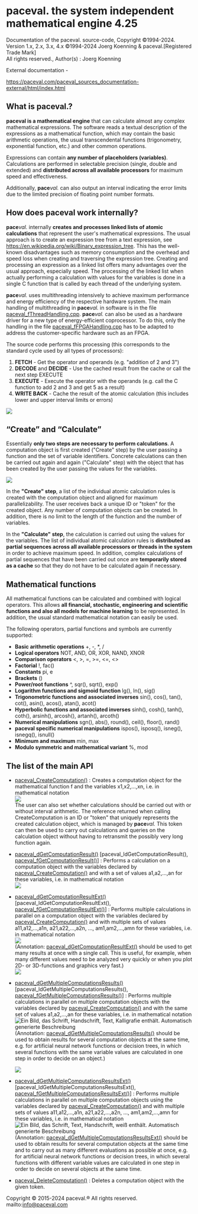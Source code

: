 # paceval. the system independent mathematical engine 4.25

Documentation of the paceval. source-code, Copyright ©1994-2024. Version 1.x, 2.x, 3.x, 4.x ©1994-2024 Joerg Koenning & paceval.[Registered Trade Mark]  
All rights reserved., Author(s) : Joerg Koenning

External documentation -

<https://paceval.com/paceval_sources_documentation-external/html/index.html>

## What is paceval.?

**paceval is a mathematical engine** that can calculate almost any complex mathematical expressions. The software reads a textual description of the expressions as a mathematical function, which may contain the basic arithmetic operations, the usual transcendental functions (trigonometry, exponential function, etc.) and other common operations.

Expressions can contain **any number of placeholders (variables)**. Calculations are performed in selectable precision (single, double and extended) and **distributed across all available processors** for maximum speed and effectiveness.

Additionally, **pace***val.* can also output an interval indicating the error limits due to the limited precision of floating point number formats.

## How does paceval work internally?

**pace***val.* internally **creates and processes linked lists of atomic calculations** that represent the user's mathematical expressions. The usual approach is to create an expression tree from a text expression, see <https://en.wikipedia.org/wiki/Binary_expression_tree>. This has the well-known disadvantages such as memory consumption and the overhead and speed loss when creating and traversing the expression tree. Creating and processing an expression as a linked list offers many advantages over the usual approach, especially speed. The processing of the linked list when actually performing a calculation with values for the variables is done in a single C function that is called by each thread of the underlying system.

**pace***val.* uses multithreading intensively to achieve maximum performance and energy efficiency of the respective hardware system. The main handling of multithreading in **pace***val.* in software is in the file [paceval_fThreadHandling.cpp](https://paceval.com/paceval_sources_documentation-external/html/paceval__f_thread_handling_8cpp.html). **pace***val.* can also be used as a hardware driver for a new type of energy-efficient coprocessor. To do this, only the handling in the file [paceval_fFPGAHandling.cpp](https://paceval.com/paceval_sources_documentation-external/html/paceval__f_f_p_g_a_handling_8cpp.html) has to be adapted to address the customer-specific hardware such as an FPGA.

The source code performs this processing (this corresponds to the standard cycle used by all types of processors):

1.  **FETCH** - Get the operator and operands (e.g. "addition of 2 and 3")
2.  **DECODE** and **DECIDE** - Use the cached result from the cache or call the next step EXECUTE
3.  **EXECUTE** - Execute the operator with the operands (e.g. call the C function to add 2 and 3 and get 5 as a result)
4.  **WRITE BACK** - Cache the result of the atomic calculation (this includes lower and upper interval limits or errors)

![](media/82e7fc95f7fdcb49cfd695a9f32f860b.png)

## “Create” and “Calculate”

Essentially **only two steps are necessary to perform calculations**. A computation object is first created ("Create" step) by the user passing a function and the set of variable identifiers. Concrete calculations can then be carried out again and again ("Calculate" step) with the object that has been created by the user passing the values for the variables.

![](media/d62631566ae77c40ec0764e5a0983a4e.png)

In the **"Create" step**, a list of the individual atomic calculation rules is created with the computation object and aligned for maximum parallelizability. The user receives back a unique ID or "token" for the created object. Any number of computation objects can be created. In addition, there is no limit to the length of the function and the number of variables.

In the **"Calculate" step**, the calculation is carried out using the values for the variables. The list of individual atomic calculation rules is **distributed as partial sequences across all available processors or threads in the system** in order to achieve maximum speed. In addition, complex calculations of partial sequences that have been carried out once are **temporarily stored as a cache** so that they do not have to be calculated again if necessary.

## Mathematical functions

All mathematical functions can be calculated and combined with logical operators. This allows **all financial, stochastic, engineering and scientific functions and also all models for machine learning** to be represented. In addition, the usual standard mathematical notation can easily be used.

The following operators, partial functions and symbols are currently supported:

-   **Basic arithmetic operations** +, -, \*, /
-   **Logical operators** NOT, AND, OR, XOR, NAND, XNOR
-   **Comparison operators** \<, \>, =, \>=, \<=, \<\>
-   **Factorial** !, fac()
-   **Constants** pi, e
-   **Brackets** ()
-   **Power/root functions** \^, sqr(), sqrt(), exp()
-   **Logarithm functions and sigmoid function** lg(), ln(), sig()
-   **Trigonometric functions and associated inverses** sin(), cos(), tan(), cot(), asin(), acos(), atan(), acot()
-   **Hyperbolic functions and associated inverses** sinh(), cosh(), tanh(), coth(), arsinh(), arcosh(), artanh(), arcoth()
-   **Numerical manipulations** sgn(), abs(), round(), ceil(), floor(), rand()
-   **paceval specific numerical manipulations** ispos(), isposq(), isneg(), isnegq(), isnull()
-   **Minimum and maximum** min, max
-   **Modulo symmetric and mathematical variant** %, mod

## The list of the main API

-   [paceval_CreateComputation()](https://paceval.com/paceval_sources_documentation-external/html/paceval__main_8cpp.html#ae04cf0ab1cdbd57df334d660578bfdc3) : Creates a computation object for the mathematical function f and the variables x1,x2,...,xn, i.e. in mathematical notation  
    ![](media/c70e08e810984475827c1afd72e9ad7f.png)  
    The user can also set whether calculations should be carried out with or without interval arithmetic. The reference returned when calling CreateComputation is an ID or "token" that uniquely represents the created calculation object, which is managed by **pace***val.* This token can then be used to carry out calculations and queries on the calculation object without having to retransmit the possibly very long function again.
-   [paceval_dGetComputationResult()](https://paceval.com/paceval_sources_documentation-external/html/paceval__main_8cpp.html#acbc57bb0edcafb8811d082617b6b1531) [paceval_ldGetComputationResult(), [paceval_fGetComputationResult()](https://paceval.com/paceval_sources_documentation-external/html/paceval__main_8cpp.html#a608786d2771854226f6326ebd9c9c0ab)] : Performs a calculation on a computation object with the variables declared by [paceval_CreateComputation()](https://paceval.com/paceval_sources_documentation-external/html/paceval__main_8cpp.html#ae04cf0ab1cdbd57df334d660578bfdc3) and with a set of values a1,a2,...,an for these variables, i.e. in mathematical notation  
    ![](media/3d74dbe750166623d3a0de306efd0af3.png)
-   [paceval_dGetComputationResultExt()](https://paceval.com/paceval_sources_documentation-external/html/paceval__main_8cpp.html#a355e632ee48694f62cf038b77b6ca6ac) [paceval_ldGetComputationResultExt(), [paceval_fGetComputationResultExt()](https://paceval.com/paceval_sources_documentation-external/html/paceval__main_8cpp.html#ac0f2e206cb7c87cffa8bb334ee2832d1)] : Performs multiple calculations in parallel on a computation object with the variables declared by [paceval_CreateComputation()](https://paceval.com/paceval_sources_documentation-external/html/paceval__main_8cpp.html#ae04cf0ab1cdbd57df334d660578bfdc3) and with multiple sets of values a11,a12,...,a1n, a21,a22,...,a2n, ..., am1,am2,...,amn for these variables, i.e. in mathematical notation  
    ![](media/5477f65c835763fc2fb69266095cdad0.png)  
    (Annotation: [paceval_dGetComputationResultExt()](https://paceval.com/paceval_sources_documentation-external/html/paceval__main_8cpp.html#a355e632ee48694f62cf038b77b6ca6ac) should be used to get many results at once with a single call. This is useful, for example, when many different values need to be analyzed very quickly or when you plot 2D- or 3D-functions and graphics very fast.)  
    ![](media/84d486f231c3b41d1f1d7897b74f0a1b.png)
-   [paceval_dGetMultipleComputationsResults()](https://paceval.com/paceval_sources_documentation-external/html/paceval__main_8cpp.html#a7ee63b91471db048e4e8c7c9940a0b14) [paceval_ldGetMultipleComputationsResults(), [paceval_fGetMultipleComputationsResults()](https://paceval.com/paceval_sources_documentation-external/html/paceval__main_8cpp.html#ad33a118f90a1313031e7724839c6c025)] : Performs multiple calculations in parallel on multiple computation objects with the variables declared by [paceval_CreateComputation()](https://paceval.com/paceval_sources_documentation-external/html/paceval__main_8cpp.html#ae04cf0ab1cdbd57df334d660578bfdc3) and with the same set of values a1,a2,...,an for these variables, i.e. in mathematical notation  
    ![Ein Bild, das Schrift, Handschrift, Text, Kalligrafie enthält. Automatisch generierte Beschreibung](media/cfc11bc906e263d706973c4bc5bd74c6.png)  
    (Annotation: [paceval_dGetMultipleComputationsResults()](https://paceval.com/paceval_sources_documentation-external/html/paceval__main_8cpp.html#a7ee63b91471db048e4e8c7c9940a0b14) should be used to obtain results for several computation objects at the same time, e.g. for artificial neural network functions or decision trees, in which several functions with the same variable values are calculated in one step in order to decide on an object.)

    ![](media/8a02c70a7f18905d35a61cef9ef427e9.png)

-   [paceval_dGetMultipleComputationsResultsExt()](https://paceval.com/paceval_sources_documentation-external/html/paceval__main_8cpp.html#a5cc7887ed6b733722bd93a7669cf7a34) [paceval_ldGetMultipleComputationsResultsExt(), [paceval_fGetMultipleComputationsResultsExt()](https://paceval.com/paceval_sources_documentation-external/html/paceval__main_8cpp.html#ad459ea225b88689869085d7995c8b0d8)] : Performs multiple calculations in parallel on multiple computation objects using the variables declared by [paceval_CreateComputation()](https://paceval.com/paceval_sources_documentation-external/html/paceval__main_8cpp.html#ae04cf0ab1cdbd57df334d660578bfdc3) and with multiple sets of values a11,a12,...,a1n, a21,a22,...,a2n, ..., am1,am2,...,amn for these variables, i.e. in mathematical notation  
    ![Ein Bild, das Schrift, Text, Handschrift, weiß enthält. Automatisch generierte Beschreibung](media/929ec3a9301d7eff83dc2fe5a59ce126.png)  
    (Annotation: [paceval_dGetMultipleComputationsResultsExt()](https://paceval.com/paceval_sources_documentation-external/html/paceval__main_8cpp.html#a5cc7887ed6b733722bd93a7669cf7a34) should be used to obtain results for several computation objects at the same time and to carry out as many different evaluations as possible at once, e.g. for artificial neural network functions or decision trees, in which several functions with different variable values are calculated in one step in order to decide on several objects at the same time.
-   [paceval_DeleteComputation()](https://paceval.com/paceval_sources_documentation-external/html/paceval__main_8cpp.html#a0a5a920a210ff6914dd5742f096635a2) : Deletes a computation object with the given token.

Copyright © 2015-2024 paceval.® All rights reserved. mailto:info@paceval.com

